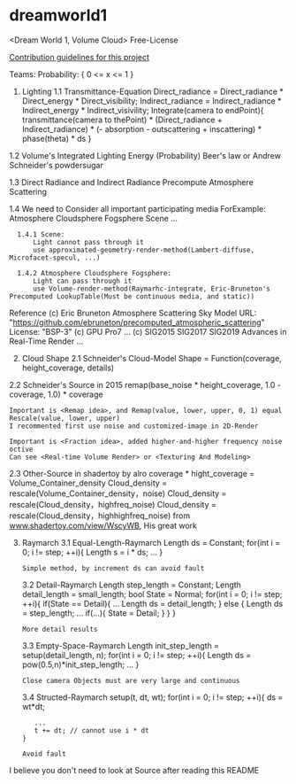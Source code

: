 # dreamworld1
<Dream World 1, Volume Cloud>
Free-License

[Contribution guidelines for this project](asset_result/CONTRIBUTING.md)


Teams:
Probability: { 0 <= x <= 1 }

1. Lighting 
  1.1 Transmittance-Equation
      Direct_radiance = Direct_radiance * Direct_energy * Direct_visibility;
      Indirect_radiance = Indirect_radiance * Indirect_energy * Indirect_visivility;
      Integrate(camera to endPoint){ transmittance(camera to thePoint) * (Direct_radiance + Indirect_radiance) * (- absorption - outscattering + inscattering) * phase(theta) * ds }
  
  1.2 Volume's Integrated Lighting Energy (Probability)
      Beer's law or Andrew Schneider's powdersugar
  
  1.3 Direct Radiance and Indirect Radiance
      Precompute Atmosphere Scattering
      
  1.4 We need to Consider all important participating media
      ForExample: Atmosphere Cloudsphere Fogsphere Scene ...
      
      1.4.1 Scene:
          Light cannot pass through it
          use approximated-geometry-render-method(Lambert-diffuse, Microfacet-specul, ...)
      
      1.4.2 Atmosphere Cloudsphere Fogsphere:
          Light can pass through it
          use Volume-render-method(Raymarhc-integrate, Eric-Bruneton's Precomputed LookupTable(Must be continuous media, and static))
 
  Reference
    (c) Eric Bruneton Atmosphere Scattering Sky Model 
    URL: "https://github.com/ebruneton/precomputed_atmospheric_scattering"
    License: "BSP-3"
    (c) GPU Pro7 ...
    (c) SIG2015 SIG2017 SIG2019 Advances in Real-Time Render ...

2. Cloud Shape
  2.1 Schneider's Cloud-Model
    Shape = Function(coverage, height_coverage, details)
    
  2.2 Schneider's Source in 2015
    remap(base_noise * height_coverage, 1.0 - coverage, 1.0) * coverage
    
    Important is <Remap idea>, and Remap(value, lower, upper, 0, 1) equal Rescale(value, lower, upper)
    I recommented first use noise and customized-image in 2D-Render
    
    Important is <Fraction idea>, added higher-and-higher frequency noise octive
    Can see <Real-time Volume Render> or <Texturing And Modeling>
  
  2.3 Other-Source in shadertoy by alro
    coverage * hight_coverage = Volume_Container_density
    Cloud_density = rescale(Volume_Container_density，noise)
    Cloud_density = rescale(Cloud_density，highfreq_noise)
    Cloud_density = rescale(Cloud_density，highhighfreq_noise)
    from www.shadertoy.com/view/WscyWB, His great work
    
3. Raymarch
   3.1 Equal-Length-Raymarch
       Length ds = Constant;
       for(int i = 0; i != step; ++i){
          Length s = i * ds;
          ...
       }
       
       Simple method, by increment ds can avoid fault
       
   3.2 Detail-Raymarch
       Length step_length = Constant;
       Length detail_length = small_length;
       bool State = Normal;
       for(int i = 0; i != step; ++i){
          if(State == Detail){
             ...
             Length ds = detail_length;
          } else {
             Length ds = step_length;
             ...
             if(...){
                State = Detail;
             }
          }
       }
       
       More detail results
   
   3.3 Empty-Space-Raymarch
       Length init_step_length = setup(detail_length, n);
       for(int i = 0; i != step; ++i){
           Length ds = pow(0.5,n)*init_step_length;
           ...
       }
      
       Close camera Objects must are very large and continuous
   
   3.4 Structed-Raymarch
       setup(t, dt, wt);
       for(int i = 0; i != step; ++i){
          ds = wt*dt;
          
          ...
          t += dt; // cannot use i * dt
       }
       
       Avoid fault
       
       
I believe you don't need to look at Source after reading this README
